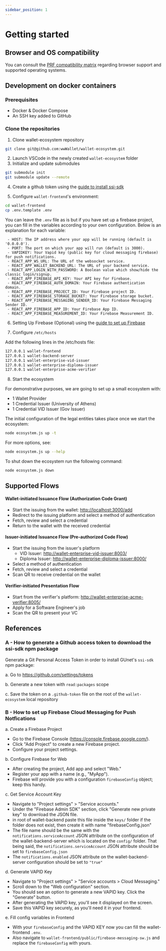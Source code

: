 ```yaml
---
sidebar_position: 1
---
```


# Getting started

## Browser and OS compatibility

You can consult the [PRF compatibility matrix](https://github.com/wwWallet/wallet-frontend#prf-compatibility) regarding browser support and supported operating systems.

## Development on docker containers

### Prerequisites

- Docker & Docker Compose
- An SSH key added to GitHub

### Clone the repositories

1. Clone wallet-ecosystem repository
```sh
git clone git@github.com:wwWallet/wallet-ecosystem.git
```
2. Launch VSCode in the newly created `wallet-ecosystem` folder
3. Initialize and update submodules

```sh
git submodule init
git submodule update --remote
```


4. Create a github token using the [guide to install ssi-sdk](#a---how-to-generate-a-github-access-token-to-download-the-ssi-sdk-npm-package)


5. Configure `wallet-frontend`'s environment:

```sh
cd wallet-frontend
cp .env.template .env
```

You can leave the `.env` file as is but if you have set up a firebase project, you can fill in the variables according to your own configuration. Below is an explanation for each variable:

	 - HOST: The IP address where your app will be running (default is '0.0.0.0').
	 - PORT: The port on which your app will run (default is 3000).
	 - VAPIDKEY: Your Vapid key (public key for cloud messaging firebase) for push notifications.
	 - REACT_APP_WS_URL: The URL of the websocket service.
	 - REACT_APP_WALLET_BACKEND_URL: The URL of your backend service.
	 - REACT_APP_LOGIN_WITH_PASSWORD: A Boolean value which show/hide the classic login/signup.
	 - REACT_APP_FIREBASE_API_KEY: Your API key for Firebase. 
	 - REACT_APP_FIREBASE_AUTH_DOMAIN: Your Firebase authentication domain.
	 - REACT_APP_FIREBASE_PROJECT_ID: Your Firebase project ID.
	 - REACT_APP_FIREBASE_STORAGE_BUCKET: Your Firebase storage bucket.
	 - REACT_APP_FIREBASE_MESSAGING_SENDER_ID: Your Firebase Messaging Sender ID.
	 - REACT_APP_FIREBASE_APP_ID: Your Firebase App ID. 
	 - REACT_APP_FIREBASE_MEASUREMENT_ID: Your Firebase Measurement ID.

6. Setting Up Firebase (Optional) using the [guide to set up Firebase](#b---how-to-set-up-firebase-cloud-messaging-for-push-notfications)

7. Configure `/etc/hosts`

Add the following lines in the /etc/hosts file:

```sh
127.0.0.1 wallet-frontend
127.0.0.1 wallet-backend-server
127.0.0.1 wallet-enterprise-vid-issuer
127.0.0.1 wallet-enterprise-diploma-issuer
127.0.0.1 wallet-enterprise-acme-verifier
```

8. Start the ecosystem

For demonstrative purposes, we are going to set up a small ecosystem with:
- 1 Wallet Provider
- 1 Credential Issuer (University of Athens)
- 1 Credential VID Issuer (Gov Issuer)

The initial configuration of the legal entities takes place once we start the ecosystem:

```sh
node ecosystem.js up -t
```

For more options, see:

```sh
node ecosystem.js up --help
```

To shut down the ecosystem run the following command:

```sh
node ecosystem.js down
```

## Supported Flows

#### Wallet-initiated Issuance Flow (Authorization Code Grant)
- Start the issuing from the wallet: [http://localhost:3000/add](http://localhost:3000/add)
- Redirect to the issuing platform and select a method of authentication
- Fetch, review and select a credential
- Return to the wallet with the received credential

#### Issuer-initiated Issuance Flow (Pre-authorized Code Flow)
- Start the issuing from the issuer's platform
  - VID Issuer: [http://wallet-enterprise-vid-issuer:8003/](http://wallet-enterprise-vid-issuer:8003/)
  - Diploma Issuer: [http://wallet-enterprise-diploma-issuer:8000/](http://wallet-enterprise-diploma-issuer:8003/)
- Select a method of authentication
- Fetch, review and select a credential
- Scan QR to receive credential on the wallet

#### Verifier-initiated Presentation Flow
- Start from the verifier's platform: [http://wallet-enterprise-acme-verifier:8005/](http://wallet-enterprise-acme-verifier:8005)
- Apply for a Software Engineer's job
- Scan the QR to present your VC

## References

### A - How to generate a Github access token to download the ssi-sdk npm package

Generate a Git Personal Access Token in order to install GUnet's `ssi-sdk` npm package:

  a. Go to https://github.com/settings/tokens
  
  b. Generate a new token with `read:packages` scope
  
  c. Save the token on a `.github-token` file on the root of the `wallet-ecosystem` local repository

  ### B - How to set up Firebase Cloud Messaging for Push Notfications

a. Create a Firebase Project
  - Go to the Firebase Console (https://console.firebase.google.com/).
  - Click "Add Project" to create a new Firebase project.
  - Configure your project settings.
  
b. Configure Firebase for Web
  - After creating the project, Add app and select "Web."
  - Register your app with a name (e.g., "MyApp").
  - Firebase will provide you with a configuration `firebaseConfig` object; keep this handy.

c. Get Service Account Key
- Navigate to "Project settings" > "Service accounts."
- Under the "Firebase Admin SDK" section, click "Generate new private key" to download the JSON file.
- in root of wallet-backend paste this file inside the `keys/` folder if the folder does not exist, then create it with name "firebaseConfig.json"
- The file name should be the same with the `notifications.serviceAccount` JSON attribute on the configuration of the wallet-backend-server which is located on the `config/` folder. That being said, the `notifications.serviceAccount` JSON attribute should be set to `firebaseConfig.json`
- The `notifications.enabled` JSON attribute on the wallet-backend-server configuration should be set to `"true"`



d. Generate VAPID Key
- Navigate to "Project settings" > "Service accounts > Cloud Messaging." 
- Scroll down to the "Web configuration" section.
- You should see an option to generate a new VAPID key. Click the "Generate" button.
- After generating the VAPID key, you'll see it displayed on the screen.
- Save this VAPID key securely, as you'll need it in your frontend.

e. Fill config variables in Frontend
- With your `firebaseConfig` and the VAPID KEY now you can fill the wallet-frontend `.env`.
- Also navigate to `wallet-frontend/public/firebase-messaging-sw.js` and replace the `firebaseConfig` with yours. 
